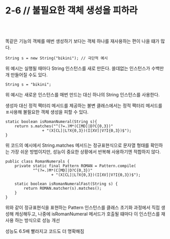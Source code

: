 # 2-6 // 불필요한 객체 생성을 피하라

<br>
<br>

똑같은 기능의 객체를 매번 생성하기 보다는 객체 하나를 재사용하는 편이 나을 떄가 많다.

```
String s = new String("bikini"); // 극단적 예시 
```

위 예시는 실행될 때마다 String 인스턴스를 새로 만든다. 쓸데없는 인스턴스가 수백만개 만들어질 수도 있다.

```
String s = "bikini";
```

위 예시는 새로운 인스턴스를 매번 만드는 대신 하나의 String 인스턴스를 사용한다.

생성자 대신 정적 팩터리 메서드를 제공하는 불변 클래스에서는 정적 팩터리 메서드를 ㅍ사용해 불필요한 객체 생성을 피할 수 있다.




```
static boolean isRomanNumeral(String s){
    return s.matches("^(?=.)M*(C[MD]|D?C{0,3})"
                + "(X[CL]|L?X{0,3})(I[XV]|V?I{0,3})$");
}
```

위 코드의 예시에서 String.matches 메서드는 정규표현식으로 문자열 형태를 확인하는 가장 쉬운 방법이지만, 성능이 중요한 상황에서 반복해 사용하기엔 적합하지 않다.

```
public class RomanNumerals {
    private static final Pattern ROMAN = Pattern.compile(
            "^(?=.)M*(C[MD]|D?C{0,3})"
                    + "(X[CL]|L?X{0,3})(I[XV]|V?I{0,3})$");

    static boolean isRomanNumeralFast(String s) {
        return ROMAN.matcher(s).matches();
    }
}
```

위와 같이 정규표현식을 표현하는 Pattern 인스턴스를 클래스 초기화 과정에서 직접 생성해 캐싱해두고, 나중에 isRomanNumeral 메서드가 호출될 떄마다 이 인스턴스를 재사용 하는 방식으로 성능 개선

성능도 6.5배 빨라지고 코드도 더 명확해짐